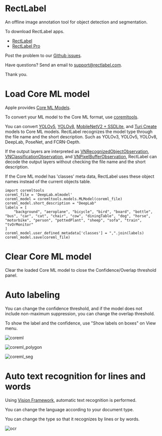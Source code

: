 # RectLabel
An offline image annotation tool for object detection and segmentation.

To download RectLabel apps.
- [RectLabel](https://apps.apple.com/app/id1210181730)
- [RectLabel Pro](https://apps.apple.com/app/id1490990105)

Post the problem to our [Github issues](https://github.com/ryouchinsa/Rectlabel-support/issues).

Have questions? Send an email to support@rectlabel.com.

Thank you.

# Load Core ML model
Apple provides [Core ML Models](https://developer.apple.com/machine-learning/models/).

To convert your ML model to the Core ML format, use [coremltools](https://github.com/apple/coremltools).

You can convert [YOLOv5](https://github.com/ultralytics/yolov5), [YOLOv8](https://github.com/ultralytics/ultralytics), [MobileNetV2 + SSDLite](https://machinethink.net/blog/mobilenet-ssdlite-coreml/), and [Turi Create](https://apple.github.io/turicreate/docs/userguide/object_detection/export-coreml.html) models to Core ML models.
RectLabel recognizes the model type through the file name and the short description. Such as YOLOv3, YOLOv5, YOLOv8, DeepLab, PoseNet, and FCRN-Depth.

If the output layers are interpreted as [VNRecognizedObjectObservation](https://developer.apple.com/documentation/vision/vnrecognizedobjectobservation), [VNClassificationObservation](https://developer.apple.com/documentation/vision/vnclassificationobservation), and [VNPixelBufferObservation](https://developer.apple.com/documentation/vision/vnpixelbufferobservation), RectLabel can decode the output layers without checking the file name and the short description.

If the Core ML model has 'classes' meta data, RectLabel uses these object names instead of the current objects table.

```
import coremltools
coreml_file = 'DeepLab.mlmodel'
coreml_model = coremltools.models.MLModel(coreml_file)
coreml_model.short_description = "DeepLab"
labels = [
    "background", "aeroplane", "bicycle", "bird", "board", "bottle", "bus", "car", "cat", "chair", "cow", "diningTable", "dog", "horse", "motorbike", "person", "pottedPlant", "sheep", "sofa", "train", "tvOrMonitor"
]
coreml_model.user_defined_metadata['classes'] = ",".join(labels)
coreml_model.save(coreml_file)
```

# Clear Core ML model
Clear the loaded Core ML model to close the Confidence/Overlap threshold panel.

# Auto labeling
You can change the confidence threshold, and if the model does not include non-maximum suppression, you can change the overlap threshold.

To show the label and the confidence, use "Show labels on boxes" on View menu.

![coreml](https://github.com/ryouchinsa/ryouchinsa.github.io/assets/1954306/c6ddc6d7-448e-450f-a4a8-985c301ce7c5)

![coreml_polygon](https://github.com/ryouchinsa/ryouchinsa.github.io/assets/1954306/5cd883c8-9205-4121-805c-1b44b91841aa)

![coreml_seg](https://github.com/ryouchinsa/ryouchinsa.github.io/assets/1954306/fa3a2092-745f-493d-9446-3f016227c1e0)

# Auto text recognition for lines and words
Using [Vision Framework](https://developer.apple.com/documentation/vision), automatic text recognition is performed.

You can change the language according to your document type.

You can change the type so that it recognizes by lines or by words.

![ocr](https://github.com/ryouchinsa/ryouchinsa.github.io/assets/1954306/3cbf40cd-ece4-451b-b2e8-12ea6e4724c7)









